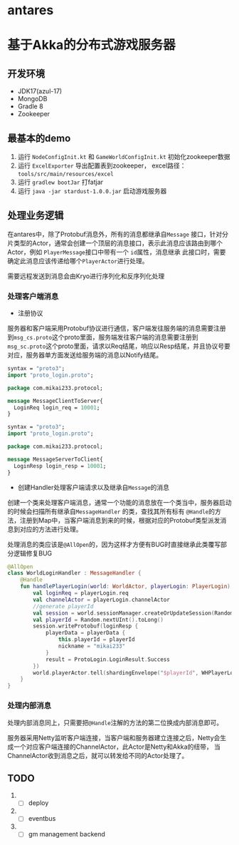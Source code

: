 # antares

# 基于Akka的分布式游戏服务器

## 开发环境

- JDK17(azul-17)
- MongoDB
- Gradle 8
- Zookeeper

## 最基本的demo

1. 运行  `NodeConfigInit.kt` 和 `GameWorldConfigInit.kt` 初始化zookeeper数据
2. 运行 `ExcelExporter` 导出配置表到zookeeper， excel路径：`tools/src/main/resources/excel`
3. 运行 `gradlew bootJar` 打fatjar
4. 运行 `java -jar stardust-1.0.0.jar` 启动游戏服务器

## 处理业务逻辑

在antares中，除了Protobuf消息外，所有的消息都继承自`Message` 接口，针对分片类型的Actor，通常会创建一个顶层的消息接口，表示此消息应该路由到哪个Actor，例如
`PlayerMessage`接口中带有一个 `id`属性，消息继承 此接口时，需要确定此消息应该传递给哪个`PlayerActor`进行处理。

需要远程发送到消息会由Kryo进行序列化和反序列化处理

### 处理客户端消息

- 注册协议

服务器和客户端采用Protobuf协议进行通信，客户端发往服务端的消息需要注册到`msg_cs.proto`这个proto里面，服务端发往客户端的消息需要注册到
`msg_sc.proto`这个proto里面，请求以Req结尾，响应以Resp结尾，并且协议号要对应，服务器单方面发送给服务端的消息以Notify结尾。

```protobuf
syntax = "proto3";
import "proto_login.proto";

package com.mikai233.protocol;

message MessageClientToServer{
  LoginReq login_req = 10001;
}
```

```protobuf
syntax = "proto3";
import "proto_login.proto";

package com.mikai233.protocol;

message MessageServerToClient{
  LoginResp login_resp = 10001;
}
```

- 创建Handler处理客户端请求以及继承自`Message`的消息

创建一个类来处理客户端消息，通常一个功能的消息放在一个类当中，服务器启动的时候会扫描所有继承自`MessageHandler` 的类，查找其所有标有
`@Handle`的方法，注册到Map中，当客户端消息到来的时候，根据对应的Protobuf类型派发消息到对应的方法进行处理。

处理消息的类应该是`@AllOpen`的，因为这样才方便有BUG时直接继承此类覆写部分逻辑修复BUG

```kotlin
@AllOpen
class WorldLoginHandler : MessageHandler {
    @Handle
    fun handlePlayerLogin(world: WorldActor, playerLogin: PlayerLogin) {
        val loginReq = playerLogin.req
        val channelActor = playerLogin.channelActor
        //generate playerId
        val session = world.sessionManager.createOrUpdateSession(Random.nextUInt().toLong(), channelActor)
        val playerId = Random.nextUInt().toLong()
        session.writeProtobuf(loginResp {
            playerData = playerData {
                this.playerId = playerId
                nickname = "mikai233"
            }
            result = ProtoLogin.LoginResult.Success
        })
        world.playerActor.tell(shardingEnvelope("$playerId", WHPlayerLogin("mikai233", playerId, world.worldId)))
    }
}
```

### 处理内部消息

处理内部消息同上，只需要把`@Handle`注解的方法的第二位换成内部消息即可。

服务器采用Netty监听客户端连接，当客户端和服务器建立连接之后，Netty会生成一个对应客户端连接的ChannelActor，此Actor是Netty和Akka的纽带，
当ChannelActor收到消息之后，就可以转发给不同的Actor处理了。

## TODO

1.
    - [ ] deploy
2.
    - [ ] eventbus
3.
    - [ ] gm management backend
